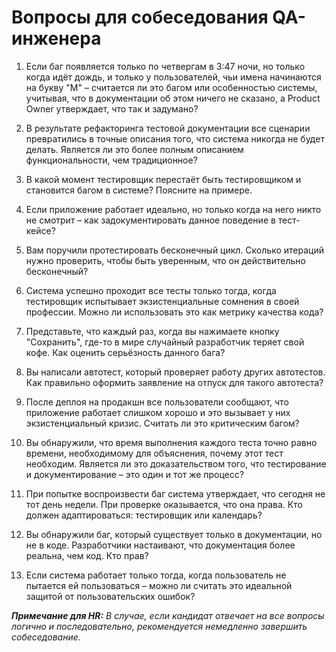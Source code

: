 # Вопросы для собеседования QA-инженера

1. Если баг появляется только по четвергам в 3:47 ночи, но только когда идёт дождь, и только у пользователей, чьи имена начинаются на букву "М" – считается ли это багом или особенностью системы, учитывая, что в документации об этом ничего не сказано, а Product Owner утверждает, что так и задумано?

2. В результате рефакторинга тестовой документации все сценарии превратились в точные описания того, что система никогда не будет делать. Является ли это более полным описанием функциональности, чем традиционное?

3. В какой момент тестировщик перестаёт быть тестировщиком и становится багом в системе? Поясните на примере.

4. Если приложение работает идеально, но только когда на него никто не смотрит – как задокументировать данное поведение в тест-кейсе?

5. Вам поручили протестировать бесконечный цикл. Сколько итераций нужно проверить, чтобы быть уверенным, что он действительно бесконечный?

6. Система успешно проходит все тесты только тогда, когда тестировщик испытывает экзистенциальные сомнения в своей профессии. Можно ли использовать это как метрику качества кода?

7. Представьте, что каждый раз, когда вы нажимаете кнопку "Сохранить", где-то в мире случайный разработчик теряет свой кофе. Как оценить серьёзность данного бага?

8. Вы написали автотест, который проверяет работу других автотестов. Как правильно оформить заявление на отпуск для такого автотеста?

9. После деплоя на продакшн все пользователи сообщают, что приложение работает слишком хорошо и это вызывает у них экзистенциальный кризис. Считать ли это критическим багом?

10. Вы обнаружили, что время выполнения каждого теста точно равно времени, необходимому для объяснения, почему этот тест необходим. Является ли это доказательством того, что тестирование и документирование – это один и тот же процесс?

11. При попытке воспроизвести баг система утверждает, что сегодня не тот день недели. При проверке оказывается, что она права. Кто должен адаптироваться: тестировщик или календарь?

12. Вы обнаружили баг, который существует только в документации, но не в коде. Разработчики настаивают, что документация более реальна, чем код. Кто прав?

13. Если система работает только тогда, когда пользователь не пытается ей пользоваться – можно ли считать это идеальной защитой от пользовательских ошибок?

***Примечание для HR:*** *В случае, если кандидат отвечает на все вопросы логично и последовательно, рекомендуется немедленно завершить собеседование.*
